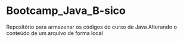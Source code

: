 # Bootcamp_Java_B-sico
Repositório para armazenar os códigos do curso de Java 
Alterando o conteúdo de um arquivo de forma local

